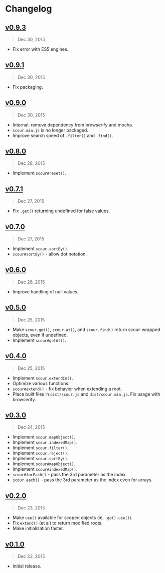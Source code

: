 # Changelog

## [v0.9.3]
> Dec 30, 2015

- Fix error with ES5 engines.

## [v0.9.1]
> Dec 30, 2015

- Fix packaging.

## [v0.9.0]
> Dec 30, 2015

- Internal: remove dependency from browserify and mocha.
- `scour.min.js` is no longer packaged.
- Improve search speed of `.filter()` and `.find()`.

## [v0.8.0]
> Dec 28, 2015

- Implement `scour#reset()`.

## [v0.7.1]
> Dec 27, 2015

- Fix `.get()` returning undefined for false values.

## [v0.7.0]
> Dec 27, 2015

- Implement `scour.sortBy()`.
- `scour#sortBy()` - allow dot notation.

## [v0.6.0]
> Dec 26, 2015

- Improve handling of null values.

## [v0.5.0]
> Dec 25, 2015

- Make `scour.get()`, `scour.at()`, and `scour.find()` return scour-wrapped objects, even if undefined.
- Implement `scour#getAt()`.

## [v0.4.0]
> Dec 25, 2015

- Implement `scour.extendIn()`.
- Optimize various functions.
- `scour#extend()` - fix behavior when extending a root.
- Place built files in `dist/scour.js` and `dist/scour.min.js`.
 Fix usage with browserify.

## [v0.3.0]
> Dec 24, 2015

- Implement `scour.mapObject()`.
- Implement `scour.indexedMap()`.
- Implement `scour.filter()`.
- Implement `scour.reject()`.
- Implement `scour.sortBy()`.
- Implement `scour#mapObject()`.
- Implement `scour#indexedMap()`.
- `scour#forEach()` - pass the 3rd parameter as the index.
- `scour.each()` - pass the 3rd parameter as the index even for arrays.

## [v0.2.0]
> Dec 23, 2015

- Make `use()` available for scoped objects (ie, `.go().use()`).
- Fix `extend()` (et al) to return modified roots.
- Make initialization faster.

## [v0.1.0]
> Dec 23, 2015

- Initial release.

[v0.1.0]: https://github.com/rstacruz/scour/compare/v0.0.0...v0.1.0
[v0.2.0]: https://github.com/rstacruz/scour/compare/v0.1.0...v0.2.0
[v0.3.0]: https://github.com/rstacruz/scour/compare/v0.2.0...v0.3.0
[v0.4.0]: https://github.com/rstacruz/scour/compare/v0.3.0...v0.4.0
[v0.5.0]: https://github.com/rstacruz/scour/compare/v0.4.0...v0.5.0
[v0.6.0]: https://github.com/rstacruz/scour/compare/v0.5.0...v0.6.0
[v0.7.0]: https://github.com/rstacruz/scour/compare/v0.6.0...v0.7.0
[v0.7.1]: https://github.com/rstacruz/scour/compare/v0.7.0...v0.7.1
[v0.8.0]: https://github.com/rstacruz/scour/compare/v0.7.1...v0.8.0
[v0.9.0]: https://github.com/rstacruz/scour/compare/v0.8.0...v0.9.0
[v0.9.1]: https://github.com/rstacruz/scour/compare/v0.9.0...v0.9.1
[v0.9.3]: https://github.com/rstacruz/scour/compare/v0.9.1...v0.9.3
